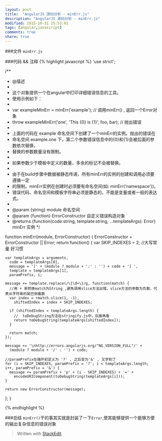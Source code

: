 ```yaml
---
layout: post
title:  "AngularJS 源码分析 - minErr.js"
description: "AngularJS 源码分析 - minErr.js"
modified: 2015-10-31 15:53:01
tags: [angular,javascript]
comments: true
share: true
---
```

###文件
``minErr.js``

###代码 && 注释
{% highlight javascript %} 
'use strict';

/**
 * @描述
 *
 * 这个对象提供一个在angular中打印详细错误信息的工具。
 * 使用示例如下：
 *
 * var exampleMinErr = minErr('example');  // 调用minErr() , 返回一个Error对象 
 * throw exampleMinErr('one', 'This {0} is {1}', foo, bar);  // 抛出错误
 *
 * 上面的代码在 example 命名空间下创建了一个minErr的实例。抛出的错误在
 * 命名空间 example.one 下，第二个参数错误信息中的{0}和{1}会被后面的参数依次替换，
 * 替换的参数数量没有限制。
 *
 * 如果参数少于模板中定义的数量，多余的标记不会被替换。
 * 
 * 由于在build步骤中数据被静态传递，所有minErr的实例的创建和调用必须要遵循一定
 * 的限制。minErr实例在创建时必须要有命名空间(如: minErr('namespace'))。
 * 错误代码、命名空间和模板字符串必须是静态的，不能是变量或者一般的表达式。
 * 
 * @param {string} module 命名空间
 * @param {function} ErrorConstructor 自定义错误构造对象
 * @returns {function(code:string, template:string, ...templateArgs): Error} minErr 实例
 */

function minErr(module, ErrorConstructor) {
  ErrorConstructor = ErrorConstructor || Error;
  return function() {
    var SKIP_INDEXES = 2;  //大写常量  好习惯

    var templateArgs = arguments,
      code = templateArgs[0],
      message = '[' + (module ? module + ':' : '') + code + '] ',
      template = templateArgs[1],
      paramPrefix, i;

    message += template.replace(/\{\d+\}/g, function(match) {
      //用 + 来转换match为String ,避免调用slice方法出错，slice方法的参数为负数，代表从字符串的尾巴倒着数
      var index = +match.slice(1, -1),
        shiftedIndex = index + SKIP_INDEXES;

      if (shiftedIndex < templateArgs.length) {
	    //  toDebugString方法在stringify.js中，后面再看
        return toDebugString(templateArgs[shiftedIndex]);
      }

      return match;
    });

    message += '\nhttp://errors.angularjs.org/"NG_VERSION_FULL"/' +
      (module ? module + '/' : '') + code;

    //paramPrefix在循环初定义为 '?' , 之后变为'&' , 又学到了
    for (i = SKIP_INDEXES, paramPrefix = '?'; i < templateArgs.length; i++, paramPrefix = '&') {
      message += paramPrefix + 'p' + (i - SKIP_INDEXES) + '=' +
        encodeURIComponent(toDebugString(templateArgs[i]));
    }

    return new ErrorConstructor(message);
  };
}

{% endhighlight %}

###总结
``minErr()``干的事其实就是封装了一下``Error``,使其能够提供一个能够方便的输出复杂信息的错误对象




> Written with [StackEdit](https://stackedit.io/).